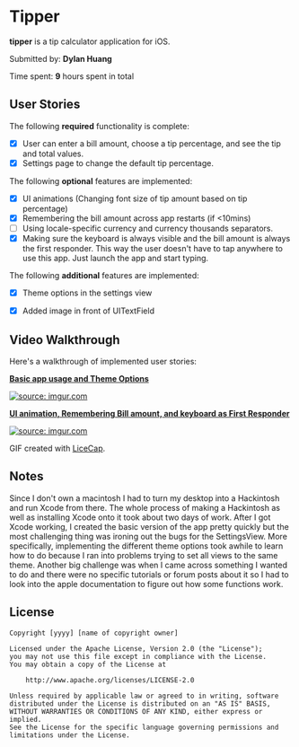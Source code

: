 # Tipper

**tipper** is a tip calculator application for iOS.

Submitted by: **Dylan Huang**

Time spent: **9** hours spent in total

## User Stories

The following **required** functionality is complete:

* [x] User can enter a bill amount, choose a tip percentage, and see the tip and total values.
* [x] Settings page to change the default tip percentage.

The following **optional** features are implemented:
* [x] UI animations (Changing font size of tip amount based on tip percentage)
* [x] Remembering the bill amount across app restarts (if <10mins)
* [ ] Using locale-specific currency and currency thousands separators.
* [x] Making sure the keyboard is always visible and the bill amount is always the first responder. This way the user doesn't have to tap anywhere to use this app. Just launch the app and start typing.

The following **additional** features are implemented:

- [x] Theme options in the settings view
- [x] Added image in front of UITextField


## Video Walkthrough 

Here's a walkthrough of implemented user stories:

<b> <u> Basic app usage and Theme Options </u> </b>

<a href="http://imgur.com/hszhHN4"><img src="http://i.imgur.com/hszhHN4.gif" title="source: imgur.com" /></a>

<b> <u> UI animation, Remembering Bill amount, and keyboard as First Responder </u> </b>

<a href="http://imgur.com/YMsRMdG"><img src="http://i.imgur.com/YMsRMdG.gif" title="source: imgur.com" /></a>

GIF created with [LiceCap](http://www.cockos.com/licecap/).

## Notes

Since I don't own a macintosh I had to turn my desktop into a Hackintosh and run Xcode from there. The whole process of making a Hackintosh as well as installing Xcode onto it took about two days of work. After I got Xcode working, I created the basic version of the app pretty quickly but the most challenging thing was ironing out the bugs for the SettingsView. More specifically, implementing the different theme options took awhile to learn how to do because I ran into problems trying to set all views to the same theme. Another big challenge was when I came across something I wanted to do and there were no specific tutorials or forum posts about it so I had to look into the apple documentation to figure out how some functions work.

## License

    Copyright [yyyy] [name of copyright owner]

    Licensed under the Apache License, Version 2.0 (the "License");
    you may not use this file except in compliance with the License.
    You may obtain a copy of the License at

        http://www.apache.org/licenses/LICENSE-2.0

    Unless required by applicable law or agreed to in writing, software
    distributed under the License is distributed on an "AS IS" BASIS,
    WITHOUT WARRANTIES OR CONDITIONS OF ANY KIND, either express or implied.
    See the License for the specific language governing permissions and
    limitations under the License.

